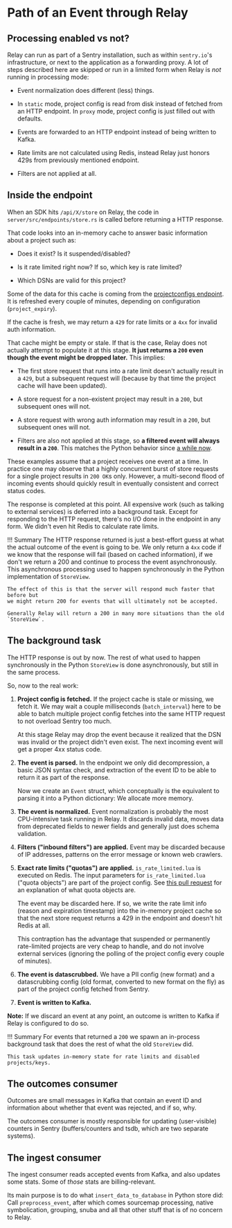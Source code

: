 # Path of an Event through Relay

## Processing enabled vs not?

Relay can run as part of a Sentry installation, such as within `sentry.io`'s
infrastructure, or next to the application as a forwarding proxy. A lot of
steps described here are skipped or run in a limited form when Relay is *not*
running in processing mode:

*  Event normalization does different (less) things.

*  In `static` mode, project config is read from disk instead of fetched from
   an HTTP endpoint. In `proxy` mode, project config is just filled out with
   defaults.

*  Events are forwarded to an HTTP endpoint instead of being written to Kafka.

*  Rate limits are not calculated using Redis, instead Relay just honors 429s
   from previously mentioned endpoint.

*  Filters are not applied at all.

## Inside the endpoint

When an SDK hits `/api/X/store` on Relay, the code in
`server/src/endpoints/store.rs` is called before returning a HTTP response.

That code looks into an in-memory cache to answer basic information about a project such as:

*  Does it exist? Is it suspended/disabled?

*  Is it rate limited right now? If so, which key is rate limited?

*  Which DSNs are valid for this project?

Some of the data for this cache is coming from the [projectconfigs
endpoint](https://github.com/getsentry/sentry/blob/c868def30e013177383f8ca5909090c8bdbd8f6f/src/sentry/api/endpoints/relay_projectconfigs.py).
It is refreshed every couple of minutes, depending on configuration (`project_expiry`).

If the cache is fresh, we may return a `429` for rate limits or a `4xx` for
invalid auth information.

That cache might be empty or stale. If that is the case, Relay does not
actually attempt to populate it at this stage. **It just returns a `200` even
though the event might be dropped later.** This implies:

*  The first store request that runs into a rate limit doesn't actually result
   in a `429`, but a subsequent request will (because by that time the project
   cache will have been updated).

*  A store request for a non-existent project may result in a `200`, but
   subsequent ones will not.

*  A store request with wrong auth information may result in a `200`, but
   subsequent ones will not.

*  Filters are also not applied at this stage, so **a filtered event will
   always result in a `200`**. This matches the Python behavior since [a while
   now](https://github.com/getsentry/sentry/pull/14561).

These examples assume that a project receives one event at a time. In practice
one may observe that a highly concurrent burst of store requests for a single
project results in `200 OK`s only. However, a multi-second flood of incoming
events should quickly result in eventually consistent and correct status codes.

The response is completed at this point. All expensive work (such as talking to
external services) is deferred into a background task. Except for responding to
the HTTP request, there's no I/O done in the endpoint in any form. We didn't
even hit Redis to calculate rate limits.

!!! Summary
    The HTTP response returned is just a best-effort guess at what the actual
    outcome of the event is going to be. We only return a `4xx` code if we know that
    the response will fail (based on cached information), if we don't we return a
    200 and continue to process the event asynchronously. This asynchronous
    processing used to happen synchronously in the Python implementation of
    `StoreView`.

    The effect of this is that the server will respond much faster that before but
    we might return 200 for events that will ultimately not be accepted.

    Generally Relay will return a 200 in many more situations than the old
    `StoreView`.

## The background task

The HTTP response is out by now. The rest of what used to happen synchronously in the
Python `StoreView` is done asynchronously, but still in the same process.

So, now to the real work:

1.  **Project config is fetched.** If the project cache is stale or missing, we
    fetch it. We may wait a couple milliseconds (`batch_interval`) here to be
    able to batch multiple project config fetches into the same HTTP request to
    not overload Sentry too much.

    At this stage Relay may drop the event because it realized that the DSN was
    invalid or the project didn't even exist. The next incoming event will get a
    proper 4xx status code.

1.  **The event is parsed.** In the endpoint we only did decompression, a basic
    JSON syntax check, and extraction of the event ID to be able to return it as
    part of the response.

    Now we create an `Event` struct, which conceptually is the equivalent to
    parsing it into a Python dictionary: We allocate more memory.

1.  **The event is normalized.** Event normalization is probably the most
    CPU-intensive task running in Relay. It discards invalid data, moves data
    from deprecated fields to newer fields and generally just does schema
    validation.

1.  **Filters ("inbound filters") are applied.** Event may be discarded because of IP
    addresses, patterns on the error message or known web crawlers.

1.  **Exact rate limits ("quotas") are applied.** `is_rate_limited.lua` is
    executed on Redis. The input parameters for `is_rate_limited.lua` ("quota
    objects") are part of the project config. See [this pull
    request](https://github.com/getsentry/sentry/pull/14558) for an explanation
    of what quota objects are.

    The event may be discarded here. If so, we write the rate limit info
    (reason and expiration timestamp) into the in-memory project cache so that
    the next store request returns a 429 in the endpoint and doesn't hit Redis
    at all.

    This contraption has the advantage that suspended or permanently
    rate-limited projects are very cheap to handle, and do not involve external
    services (ignoring the polling of the project config every couple of
    minutes).

1.  **The event is datascrubbed.** We have a PII config (new format) and a
    datascrubbing config (old format, converted to new format on the fly) as
    part of the project config fetched from Sentry.

1.  **Event is written to Kafka.**

**Note:** If we discard an event at any point, an outcome is written to Kafka
if Relay is configured to do so.

!!! Summary
    For events that returned a `200` we spawn an in-process background task
    that does the rest of what the old `StoreView` did.

    This task updates in-memory state for rate limits and disabled
    projects/keys.

## The outcomes consumer

Outcomes are small messages in Kafka that contain an event ID and information
about whether that event was rejected, and if so, why.

The outcomes consumer is mostly responsible for updating (user-visible)
counters in Sentry (buffers/counters and tsdb, which are two separate systems).

## The ingest consumer

The ingest consumer reads accepted events from Kafka, and also updates some
stats. Some of *those* stats are billing-relevant.

Its main purpose is to do what `insert_data_to_database` in Python store did:
Call `preprocess_event`, after which comes sourcemap processing, native
symbolication, grouping, snuba and all that other stuff that is of no concern
to Relay.

